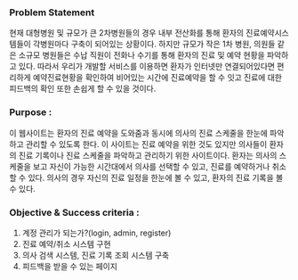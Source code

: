 ### Problem Statement

현재 대형병원 및 규모가 큰 2차병원들의 경우
내부 전산화를 통해 환자의 진료예약시스템들이 각병원마다 구축이 되어있는 상황이다.
하지만 규모가 작은 1차 병원, 의원들 같은 소규모 병원들은 수납 직원이 
전화나 수기를 통해 환자의 진료 및 예약 현황을 파악하고 있다.
따라서 우리가 개발할 서비스를 이용하면 환자가 인터넷만 연결되어있다면 
편리하게 예약진료현황을 확인하여 비어있는 시간에 진료예약을 할 수 잇고
진료에 대한 피드백의 확인 또한 손쉽게 할 수 있을 것이다. 

### Purpose :
이 웹사이트는 환자의 진료 예약을 도와줌과 동시에 의사의 진료 스케줄을 한눈에 파악하고 관리할 수 있도록 한다. 
이 사이트는 진료 예약을 위한 것도 있지만 의사들이 환자의 진료 기록이나 진료 스케줄을 파악하고 관리하기 위한 사이트이다. 
환자는 의사의 스케줄을 보고 자신이 가능한 시간대에서 의사를 선택할 수 있고, 진료를 예약하거나 취소할 수 있다. 
의사의 경우 자신의 진료 일정을 한눈에 볼 수 있고, 환자의 진료 기록을 볼 수 있다.

### Objective & Success criteria :
1. 계정 관리가 되는가?(login, admin, register)
2. 진료 예약/취소 시스템 구현
3. 의사 검색 시스템, 진료 기록 조회 시스템 구축
4. 피드백을 받을 수 있는 페이지
